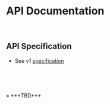 # API Documentation

<br/><a name="spec"></a>
## API Specification

  - See v1 [specification](v1/swagger.yaml)


  <p><br/></p>
  <p><br/></p>
  &raquo; ***TBD***




<!--
<p><br/></p>
<div>
</div>
-->

